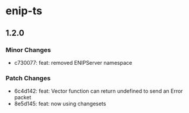 # enip-ts

## 1.2.0

### Minor Changes

- c730077: feat: removed ENIPServer namespace

### Patch Changes

- 6c4d142: feat: Vector function can return undefined to send an Error packet
- 8e5d145: feat: now using changesets
